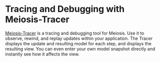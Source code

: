 # Tracing and Debugging with Meiosis-Tracer

[Meiosis-Tracer](https://www.npmjs.com/package/meiosis-tracer) is a tracing and debugging tool for Meiosis. Use it to observe, rewind, and replay updates within your application. The Tracer displays the update and resulting model for each step, and displays the resulting view. You can even enter your own model snapshot directly and instantly see how it affects the view.

